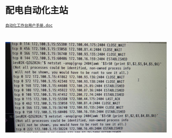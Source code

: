 # 配电自动化主站

​[`自动化工作台用户手册.doc`](assets/自动化工作台用户手册-20240819204823-ma3lq1e.doc)​

‍

![链路监视](assets/pics/2024/12-20/链路监视-20240708131156-zjwy8dc.png)​
